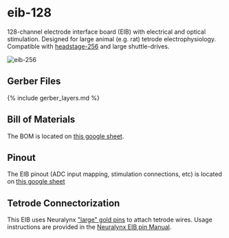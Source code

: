 # eib-128
128-channel electrode interface board (EIB) with electrical and optical
stimulation. Designed for large animal (e.g. rat) tetrode electrophysiology.
Compatible with [headstage-256](../headstage-256/) and large shuttle-drives.

![eib-256](./img/eib-128.jpg)

## Gerber Files
{% include gerber_layers.md %}

## Bill of Materials
The BOM is located on [this google
sheet](https://docs.google.com/spreadsheets/d/1F-KWcdvH_63iXjZf0cgCfDiFX6XXW3qw6rlR8DZrFpQ/edit#gid=1129179247).

## Pinout
The EIB pinout (ADC input mapping, stimulation connections, etc) is located on
[this google
sheet](https://docs.google.com/spreadsheets/d/11wRDYOqHN5lPb03yUdfXfK0zvaDYsVetplaNK-R90Gg/edit#gid=663991061)

## Tetrode Connectorization
This EIB uses Neuralynx ["large" gold pins](https://neuralynx.com/hardware/large-eib-pins) to attach tetrode wires. Usage instructions are provided in the [Neuralynx EIB pin Manual](https://neuralynx.com/documents/EIB%20Pins%20Manual.pdf).
